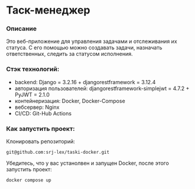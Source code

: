 # Таск-менеджер 


### Описание

Это веб-приложение для управления задачами и отслеживания их статуса.
С его помощью можно создавать задачи, назначать ответственных, следить за статусом исполнения.


### Стэк технологий:

- backend: Django = 3.2.16 + djangorestframework = 3.12.4
- авторизация пользователей: djangorestframework-simplejwt = 4.7.2 + PyJWT = 2.1.0
- контейнеризация: Docker, Docker-Compose
- вебсервер: Nginx
- CI/CD: Git-Hub Actions

### Как запустить проект:

Клонировать репозиторий:

```
git@github.com:srj-lex/taski-docker.git
```

Убедитесь, что у вас устанолвен и запущен Docker, после этого запустить проект:

```
docker compose up
```
